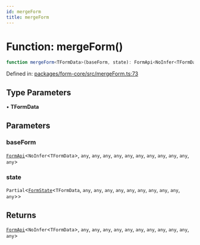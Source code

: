 ```yaml
---
id: mergeForm
title: mergeForm
---
```


<!-- DO NOT EDIT: this page is autogenerated from the type comments -->

# Function: mergeForm()

```ts
function mergeForm<TFormData>(baseForm, state): FormApi<NoInfer<TFormData>, any, any, any, any, any, any, any, any, any, any, any>
```

Defined in: [packages/form-core/src/mergeForm.ts:73](https://github.com/TanStack/form/blob/main/packages/form-core/src/mergeForm.ts#L73)

## Type Parameters

• **TFormData**

## Parameters

### baseForm

[`FormApi`](../../classes/formapi.md)\<`NoInfer`\<`TFormData`\>, `any`, `any`, `any`, `any`, `any`, `any`, `any`, `any`, `any`, `any`, `any`\>

### state

`Partial`\<[`FormState`](../../interfaces/formstate.md)\<`TFormData`, `any`, `any`, `any`, `any`, `any`, `any`, `any`, `any`, `any`, `any`\>\>

## Returns

[`FormApi`](../../classes/formapi.md)\<`NoInfer`\<`TFormData`\>, `any`, `any`, `any`, `any`, `any`, `any`, `any`, `any`, `any`, `any`, `any`\>
